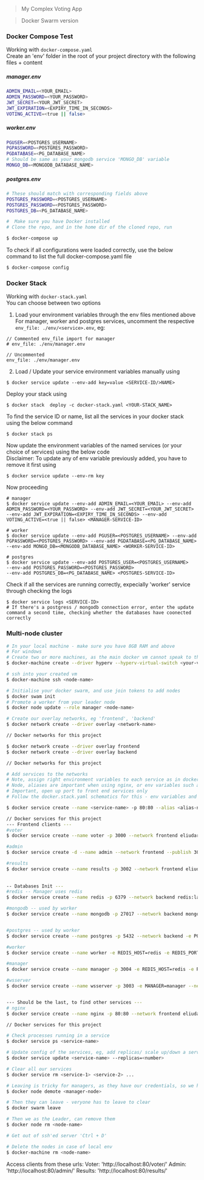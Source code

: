 > My Complex Voting App

> Docker Swarm version
### Docker Compose Test
Working with ```docker-compose.yaml```\
Create an 'env' folder in the root of your project directory with the following files + content

##### manager.env
```bash
ADMIN_EMAIL=<YOUR_EMAIL>
ADMIN_PASSWORD=<YOUR_PASSWORD>
JWT_SECRET=<YOUR_JWT_SECRET>
JWT_EXPIRATION=<EXPIRY_TIME_IN_SECONDS>
VOTING_ACTIVE=<true || false>
```
##### worker.env
```bash
PGUSER=<POSTGRES_USERNAME>
PGPASSWORD=<POSTGRES_PASSWORD>
PGDATABASE=<PG_DATABASE_NAME>
# Should be same as your mongodb service 'MONGO_DB' variable
MONGO_DB=<MONGODB_DATABASE_NAME>
```
##### postgres.env
```bash
# These should match with corresponding fields above
POSTGRES_PASSWORD=<POSTGRES_USERNAME>
POSTGRES_PASSWORD=<POSTGRES_PASSWORD>
POSTGRES_DB=<PG_DATABASE_NAME>
```


``` bash
#  Make sure you have Docker installed
# Clone the repo, and in the home dir of the cloned repo, run

$ docker-compose up
```

To check if all configurations were loaded correctly, use the below command to list the full docker-compose.yaml file
```bash
$ docker-compose config
```

### Docker Stack 
Working with ```docker-stack.yaml```\
You can choose between two options
1. Load your environment variables through the env files mentioned above\
For manager, worker and postgres services, uncomment the respective ```env_file: ./env/<service>.env```, eg:
```
// Commented env_file import for manager
# env_file: ./env/manager.env

// Uncommented
env_file: ./env/manager.env
```

2. Load / Update your service environment variables manually using 
```
$ docker service update --env-add key=value <SERVICE-ID/>NAME>
```
Deploy your stack using 
```
$ docker stack  deploy -c docker-stack.yaml <YOUR-STACK_NAME>
```

To find the service ID or name, list all the services in your docker stack using the below command
```
$ docker stack ps
```
Now update the environment variables of the named services (or your choice of services) using the below code\
Disclaimer: To update any of env variable previously added, you have to remove it first using 
```
$ docker service update --env-rm key 
```
Now proceeding
```
# manager
$ docker service update --env-add ADMIN_EMAIL=<YOUR_EMAIL> --env-add ADMIN_PASSWORD=<YOUR_PASSWORD> --env-add JWT_SECRET=<YOUR_JWT_SECRET> --env-add JWT_EXPIRATION=<EXPIRY_TIME_IN_SECONDS> --env-add VOTING_ACTIVE=<true || false> <MANAGER-SERVICE-ID>

# worker
$ docker service update --env-add PGUSER=<POSTGRES_USERNAME> --env-add PGPASSWORD=<POSTGRES_PASSWORD> --env-add PGDATABASE=<PG_DATABASE_NAME> --env-add MONGO_DB=<MONGODB_DATABASE_NAME> <WORKER-SERVICE-ID>

# postgres
$ docker service update --env-add POSTGRES_USER=<POSTGRES_USERNAME>
--env-add POSTGRES_PASSWORD=<POSTGRES_PASSWORD>
--env-add POSTGRES_DB=<PG_DATABASE_NAME> <POSTGRES-SERVICE-ID>
```
Check if all the services are running correctly, expecially 'worker' service
through checking the logs
```
$ docker service logs <SERVICE-ID>
# If there's a postgress / mongodb connection error, enter the update command a second time, checking whether the databases have coonected correctly
```


### Multi-node cluster
``` bash
# In your local machine - make sure you have 8GB RAM and above
# For windows
# Create two or more machines, as the main docker vm cannot speak to these created docker-machines
$ docker-machine create --driver hyperv --hyperv-virtual-switch <your-virtual-switch> <node-name>

# ssh into your created vm
$ docker-machine ssh <node-name>

# Initialise your docker swarm, and use join tokens to add nodes
$ docker swam init
# Promote a worker from your leader node
$ docker node update --role manager <node-name>

# Create our overlay networks, eg 'frontend', 'backend'
$ docker network create --driver overlay <network-name>

// Docker networks for this project

$ docker network create --driver overlay frontend
$ docker network create --driver overlay backend

// Docker networks for this project

# Add services to the networks
# Note, assign right environment variables to each service as in docker.stack.yaml
# Node, aliases are important when using nginx, or env variables such as MONGODB=mongodb
# Important, open up port to front end services only
# Follow the docker.stack.yaml schematics for this - env variables and aliases are most important, + ports to frontend services

$ docker service create --name <service-name> -p 80:80 --alias <alias-name> --network <network-name> -e <env-variables>=<env-value> -e <env-variables>=<env-value> <image>

// Docker services for this project
--- Frontend clients ---
#voter
$ docker service create --name voter -p 3000 --network frontend eliudarudo/complex-voting-app-voter

#admin
$ docker service create -d --name admin --network frontend --publish 3001 eliudarudo/complex-voting-app-admin

#results
$ docker service create --name results -p 3002 --network frontend eliudarudo/complex-voting-app-results
 
 
-- Databases Init --- 
#redis -- Manager uses redis
$ docker service create --name redis -p 6379 --network backend redis:latest 

#mongodb -- used by worker
$ docker service create --name mongodb -p 27017 --network backend mongo:latest 


#postgres -- used by worker
$ docker service create --name postgres -p 5432 --network backend -e POSTGRES_USER=<POSTGRES_USERNAME> -e POSTGRES_PASSWORD=<POSTGRES_PASSWORD> -e POSTGRES_DB=<PG_DATABASE_NAME> postgres:latest postgres 

#worker
$ docker service create --name worker -e REDIS_HOST=redis -e REDIS_PORT=6379 -e MONGO_URI=mongodb -e MONGO_PORT=27017 -e MONGO_DB=voter_data -e PGHOST=postgres -e PGPORT=5432 -e PGUSER=<POSTGRES_USERNAME> -e PGPASSWORD=<POSTGRES_PASSWORD> -e PGDATABASE=<PG_DATABASE_NAME> --network backend eliudarudo/complex-voting-app-worker 

#manager
$ docker service create --name manager -p 3004 -e REDIS_HOST=redis -e REDIS_PORT=6379 -e WSSERVER=wsserver -e ADMIN_EMAIL=<YOUR_EMAIL> -e ADMIN_PASSWORD=<YOUR_PASSWORD> -e JWT_SECRET=<YOUR_JWT_SECRET> -e JWT_EXPIRATION=<EXPIRY_TIME_IN_SECONDS> -e VOTING_ACTIVE=<true || false> --network frontend --network backend eliudarudo/complex-voting-app-manager

#wsserver
$ docker service create --name wsserver -p 3003 -e MANAGER=manager --network frontend eliudarudo/complex-voting-app-ws-server


--- Should be the last, to find other services ---
# nginx
$ docker service create --name nginx -p 80:80 --network frontend eliudarudo/complex-voting-app-nginx 

// Docker services for this project

# Check processes running in a service
$ docker service ps <service-name>

# Update config of the services, eg, add replicas/ scale up/down a service
$ docker service update <service-name> --replicas=<number>

# Clear all our services
$ docker service rm <service-1> <service-2> ...

# Leaving is tricky for managers, as they have our credentials, so we have to demote them first
$ docker node demote <manager-node>

# Then they can leave - veryone has to leave to clear
$ docker swarm leave

# Then we as the Leader, can remove them
$ docker node rm <node-name>

# Get out of ssh'ed server 'Ctrl + D'

# Delete the nodes in case of local env
$ docker-machine rm <node-name>

```



Access clients from these urls:
Voter: 'http://localhost:80/voter/'
Admin: 'http://localhost:80/admin/'
Results: 'http://localhost:80/results/'

